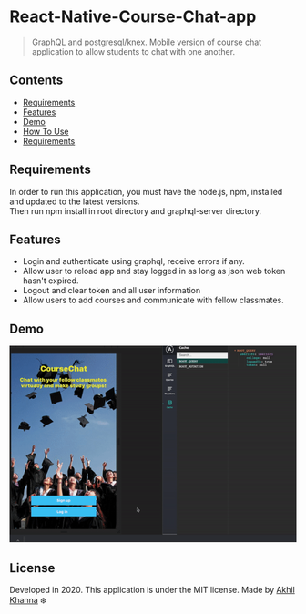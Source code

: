# React-Native-Course-Chat-app
> GraphQL and postgresql/knex. Mobile version of course chat application to allow students to chat with one another.


## Contents
* [Requirements](#Requirements)
* [Features](#Features)
* [Demo](#Demo)
* [How To Use](#How-To-Use)
* [Requirements](#Requirements)

## Requirements

In order to run this application, you must have the node.js, npm, installed and updated to the latest versions. <br/>Then run npm install in root directory and graphql-server directory.

## Features
* Login and authenticate using graphql, receive errors if any.
* Allow user to reload app and stay logged in as long as json web token hasn't expired. 
* Logout and clear token and all user information
* Allow users to add courses and communicate with fellow classmates.

## Demo
<img alt="demo visual" src="markup/coursechatapp.gif"/>


## License

Developed in 2020. This application is under the MIT license.
Made by [Akhil Khanna](https://github.com/akhil1213) :snowflake:
